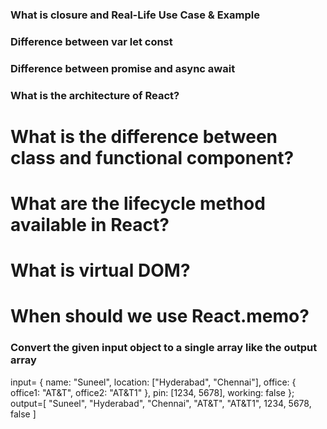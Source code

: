 ### What is closure  and Real-Life Use Case & Example


### Difference between var let const

### Difference between promise and async await


### What is the architecture of React?

# What is the difference between class and functional component?

# What are the lifecycle method available in React?

# What is virtual DOM?

# When should we use React.memo?




### Convert the given input object to a single array like the output array
 input= {
  name: "Suneel",
  location: ["Hyderabad", "Chennai"],
  office: {
    office1: "AT&T",
    office2: "AT&T1"
  },
  pin: [1234, 5678],
  working: false
};
output=[
  "Suneel",
  "Hyderabad",
  "Chennai",
  "AT&T",
  "AT&T1",
  1234,
  5678,
  false
]